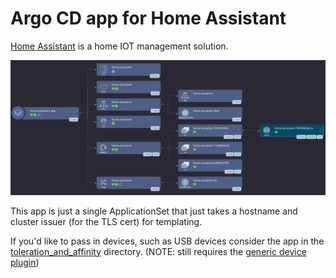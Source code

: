 # Argo CD app for Home Assistant

[Home Assistant](https://home-assistant.io) is a home IOT management solution.

![screenshot of the home-assistant-app in Argo CD showing a tree featuring a configmap, pvc, service, service account, deployment, and ingress resource all called home-assistant.](./home-assistant-argocd-app.png)

This app is just a single ApplicationSet that just takes a hostname and cluster issuer (for the TLS cert) for templating.

If you'd like to pass in devices, such as USB devices consider the app in the [toleration_and_affinity](./toleration_and_affinity) directory. (NOTE: still requires the [generic device plugin](../generic-device-plugin))

